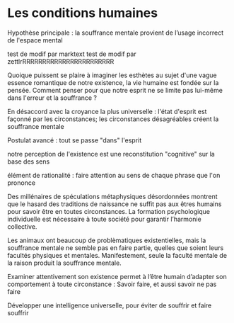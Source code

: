 # Les conditions humaines

Hypothèse principale : la souffrance mentale provient de l’usage incorrect de l'espace mental

test de modif par marktext
test de modif par zettlrRRRRRRRRRRRRRRRRRRRRRRR

Quoique puissent se plaire à imaginer les esthètes au sujet d'une vague essence romantique de notre existence, la vie humaine est fondée sur la pensée. Comment penser pour que notre esprit ne se limite pas lui-même dans l'erreur et la souffrance ?

En désaccord avec la croyance la plus universelle : l'état d'esprit est façonné par les circonstances; les circonstances désagréables créent la souffrance mentale

Postulat avancé : tout se passe "dans" l'esprit

notre perception de l'existence est une reconstitution "cognitive" sur la base des sens

élément de rationalité : faire attention au sens de chaque phrase que l'on prononce

Des millénaires de spéculations métaphysiques désordonnées montrent que le hasard des traditions de naissance ne suffit pas aux êtres humains pour savoir être en toutes circonstances. La formation psychologique individuelle est nécessaire à toute société pour garantir l’harmonie collective.

Les animaux ont beaucoup de problèmatiques existentielles, mais la souffrance mentale ne semble pas en faire partie, quelles que soient leurs facultés physiques et mentales. Manifestement, seule la faculté mentale de la raison produit la souffrance mentale.

Examiner attentivement son existence permet à l’être humain d’adapter son comportement à toute circonstance : Savoir faire, et aussi savoir ne pas faire

Développer une intelligence universelle, pour éviter de souffrir et faire souffrir
